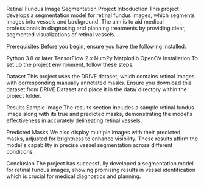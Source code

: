 Retinal Fundus Image Segmentation Project
Introduction
This project develops a segmentation model for retinal fundus images, which segments images into vessels and background. The aim is to aid medical professionals in diagnosing and planning treatments by providing clear, segmented visualizations of retinal vessels.

Prerequisites
Before you begin, ensure you have the following installed:

Python 3.8 or later
TensorFlow 2.x
NumPy
Matplotlib
OpenCV
Installation
To set up the project environment, follow these steps:

Dataset
This project uses the DRIVE dataset, which contains retinal images with corresponding manually annotated masks. Ensure you download this dataset from DRIVE Dataset and place it in the data/ directory within the project folder.


Results
Sample Image
The results section includes a sample retinal fundus image along with its true and predicted masks, demonstrating the model's effectiveness in accurately delineating retinal vessels.

Predicted Masks
We also display multiple images with their predicted masks, adjusted for brightness to enhance visibility. These results affirm the model's capability in precise vessel segmentation across different conditions.

Conclusion
The project has successfully developed a segmentation model for retinal fundus images, showing promising results in vessel identification which is crucial for medical diagnostics and planning.
